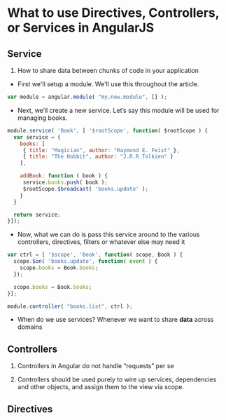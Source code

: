 # What to use Directives, Controllers, or Services in AngularJS

## Service
1. How to share data between chunks of code in your application

  - First we'll setup a module. We'll use this throughout the article.

  ```javascript
  var module = angular.module( "my.new.module", [] ); 
  ```

  - Next, we’ll create a new service. Let’s say this module will be used for managing books.

  ```javascript
  module.service( 'Book', [ '$rootScope', function( $rootScope ) {
    var service = {
      books: [
       { title: "Magician", author: "Raymond E. Feist" },
       { title: "The Hobbit", author: "J.R.R Tolkien" }
      ],

      addBook: function ( book ) {
       service.books.push( book );
       $rootScope.$broadcast( 'books.update' );
      }
    }

    return service;
  }]);
  ```

  -  Now, what we can do is pass this service around to the various controllers, directives, filters or whatever else may need it

  ```javascript
  var ctrl = [ '$scope', 'Book', function( scope, Book ) {
    scope.$on( 'books.update', function( event ) {
      scope.books = Book.books;
    });
  
    scope.books = Book.books;
  }];
  
  module.controller( "books.list", ctrl );
  ```

  - When do we use services? Whenever we want to share **data** across domains

## Controllers

1. Controllers in Angular do not handle “requests” per se

2. Controllers should be used purely to wire up services, dependencies and other objects, and assign them to the view via scope.

## Directives